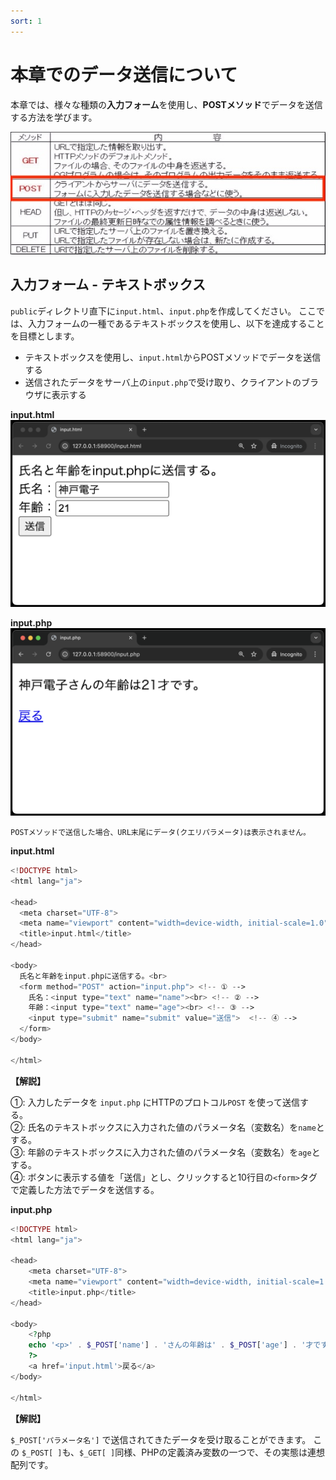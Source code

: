 ```yaml
---
sort: 1
---
```

# 本章でのデータ送信について

本章では、様々な種類の**入力フォーム**を使用し、**POSTメソッド**でデータを送信する方法を学びます。

![](./images/Aspose.Words.cf7819cc-80f9-4d0e-bf25-cc3f18f6faf3.005.jpeg)

## 入力フォーム - テキストボックス

`public`ディレクトリ直下に`input.html`、`input.php`を作成してください。
ここでは、入力フォームの一種であるテキストボックスを使用し、以下を達成することを目標とします。

- テキストボックスを使用し、`input.html`からPOSTメソッドでデータを送信する
- 送信されたデータをサーバ上の`input.php`で受け取り、クライアントのブラウザに表示する

**input.html**
![](./images/input_html_display.png)

**input.php**
![](./images/input_php_display.png)

```note
POSTメソッドで送信した場合、URL末尾にデータ(クエリパラメータ)は表示されません。
```

**input.html**

```php
<!DOCTYPE html>
<html lang="ja">

<head>
  <meta charset="UTF-8">
  <meta name="viewport" content="width=device-width, initial-scale=1.0">
  <title>input.html</title>
</head>

<body>
  氏名と年齢をinput.phpに送信する。<br>
  <form method="POST" action="input.php"> <!-- ① -->
    氏名：<input type="text" name="name"><br> <!-- ② -->
    年齢：<input type="text" name="age"><br> <!-- ③ -->
    <input type="submit" name="submit" value="送信">  <!-- ④ -->
  </form>
</body>

</html>
```

**【解説】**

①: 入力したデータを `input.php` にHTTPのプロトコル`POST` を使って送信する。<br>
②: 氏名のテキストボックスに入力された値のパラメータ名（変数名）を`name`とする。<br>
③: 年齢のテキストボックスに入力された値のパラメータ名（変数名）を`age`とする。<br>
④: ボタンに表示する値を「送信」とし、クリックすると10行目の`<form>`タグで定義した方法でデータを送信する。<br>

**input.php**

```php
<!DOCTYPE html>
<html lang="ja">

<head>
    <meta charset="UTF-8">
    <meta name="viewport" content="width=device-width, initial-scale=1.0">
    <title>input.php</title>
</head>

<body>
    <?php
    echo '<p>' . $_POST['name'] . 'さんの年齢は' . $_POST['age'] . '才です。</p>';
    ?>
    <a href='input.html'>戻る</a>
</body>

</html>
```

**【解説】**

`$_POST['パラメータ名']` で送信されてきたデータを受け取ることができます。
この `$_POST[ ]`も、`$_GET[ ]`同様、PHPの定義済み変数の一つで、その実態は連想配列です。
